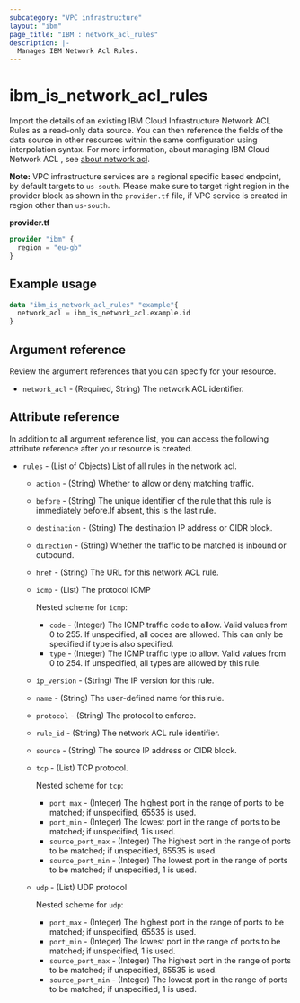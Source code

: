 ```yaml
---
subcategory: "VPC infrastructure"
layout: "ibm"
page_title: "IBM : network_acl_rules"
description: |-
  Manages IBM Network Acl Rules.
---
```


# ibm_is_network_acl_rules

Import the details of an existing IBM Cloud Infrastructure Network ACL Rules as a read-only data source. You can then reference the fields of the data source in other resources within the same configuration using interpolation syntax. For more information, about managing IBM Cloud Network ACL , see [about network acl](https://cloud.ibm.com/docs/vpc?topic=vpc-using-acls).

**Note:** 
VPC infrastructure services are a regional specific based endpoint, by default targets to `us-south`. Please make sure to target right region in the provider block as shown in the `provider.tf` file, if VPC service is created in region other than `us-south`.

**provider.tf**

```terraform
provider "ibm" {
  region = "eu-gb"
}
```

## Example usage

```terraform
data "ibm_is_network_acl_rules" "example"{
  network_acl = ibm_is_network_acl.example.id
}
```

## Argument reference

Review the argument references that you can specify for your resource.

- `network_acl` - (Required, String) The network ACL identifier.


## Attribute reference

In addition to all argument reference list, you can access the following attribute reference after your resource is created.

- `rules` - (List of Objects) List of all rules in the network acl.

  - `action` - (String) Whether to allow or deny matching traffic.
  - `before` - (String) The unique identifier of the rule that this rule is immediately before.If absent, this is the last rule.
  - `destination` - (String) The destination IP address or CIDR block.
  - `direction` - (String) Whether the traffic to be matched is inbound or outbound.
  - `href` - (String) The URL for this network ACL rule.  
  - `icmp` - (List) The protocol ICMP 

    Nested scheme for `icmp`:
    - `code` - (Integer) The ICMP traffic code to allow. Valid values from 0 to 255. If unspecified, all codes are allowed. This can only be specified if type is also specified.
    - `type` - (Integer) The ICMP traffic type to allow. Valid values from 0 to 254. If unspecified, all types are allowed by this rule.
  - `ip_version` - (String) The IP version for this rule.
  - `name` - (String) The user-defined name for this rule.  
  - `protocol` - (String) The protocol to enforce.  
  - `rule_id` - (String) The network ACL rule identifier.
  - `source` - (String) The source IP address or CIDR block.
  - `tcp` - (List) TCP protocol.

    Nested scheme for `tcp`:
    - `port_max` - (Integer) The highest port in the range of ports to be matched; if unspecified, 65535 is used.
    - `port_min` - (Integer) The lowest port in the range of ports to be matched; if unspecified, 1 is used.
    - `source_port_max` - (Integer) The highest port in the range of ports to be matched; if unspecified, 65535 is used.
    - `source_port_min` - (Integer) The lowest port in the range of ports to be matched; if unspecified, 1 is used.
  - `udp` - (List) UDP protocol

    Nested scheme for `udp`:
    - `port_max` - (Integer) The highest port in the range of ports to be matched; if unspecified, 65535 is used.
    - `port_min` - (Integer) The lowest port in the range of ports to be matched; if unspecified, 1 is used.
    - `source_port_max` - (Integer) The highest port in the range of ports to be matched; if unspecified, 65535 is used.
    - `source_port_min` - (Integer) The lowest port in the range of ports to be matched; if unspecified, 1 is used.